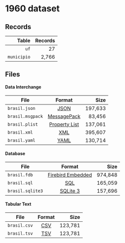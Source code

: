 # 1960 dataset

## Records

|       Table | Records |
| -----------:| -------:|
|        `uf` |      27 |
| `municipio` |   2,766 |

## Files

#### Data Interchange

| File             | Format                                                       |      Size |
| ---------------- |:------------------------------------------------------------:| ---------:|
| `brasil.json`    | [JSON](https://en.wikipedia.org/wiki/JSON)                   |   197,633 |
| `brasil.msgpack` | [MessagePack](https://en.wikipedia.org/wiki/MessagePack)     |    83,456 |
| `brasil.plist`   | [Property List](https://en.wikipedia.org/wiki/Property_list) |   137,061 |
| `brasil.xml`     | [XML](https://en.wikipedia.org/wiki/XML)                     |   395,607 |
| `brasil.yaml`    | [YAML](https://en.wikipedia.org/wiki/YAML)                   |   130,714 |

#### Database

| File             | Format                                                                                 |      Size |
| ---------------- |:--------------------------------------------------------------------------------------:| ---------:|
| `brasil.fdb`     | [Firebird Embedded](https://en.wikipedia.org/wiki/Embedded_database#Firebird_Embedded) |   974,848 |
| `brasil.sql`     | [SQL](https://en.wikipedia.org/wiki/SQL)                                               |   165,059 |
| `brasil.sqlite3` | [SQLite 3](https://en.wikipedia.org/wiki/SQLite)                                       |   157,696 |

#### Tabular Text

| File         | Format                                                      |      Size |
| ------------ |:-----------------------------------------------------------:| ---------:|
| `brasil.csv` | [CSV](https://en.wikipedia.org/wiki/Comma-separated_values) |   123,781 |
| `brasil.tsv` | [TSV](https://en.wikipedia.org/wiki/Tab-separated_values)   |   123,781 |

